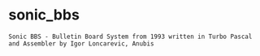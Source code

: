# sonic_bbs
`Sonic BBS - Bulletin Board System from 1993 written in Turbo Pascal and Assembler by Igor Loncarevic, Anubis`
